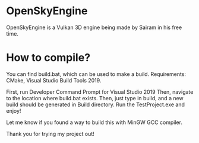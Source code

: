 # OpenSkyEngine
OpenSkyEngine is a Vulkan 3D engine being made by Sairam in his free time.

# How to compile?
You can find build.bat, which can be used to make a build. 
Requirements:
CMake, Visual Studio Build Tools 2019.

First, run Developer Command Prompt for Visual Studio 2019
Then, navigate to the location where build.bat exists.
Then, just type in build, and a new build should be generated in Build directory.
Run the TestProject.exe and enjoy!

Let me know if you found a way to build this with MinGW GCC compiler.

Thank you for trying my project out!